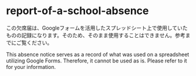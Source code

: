 # report-of-a-school-absence

この欠席届は、Googleフォームを活用したスプレッドシート上で使用していたものの記録になります。そのため、そのまま使用することはできません。参考までにご覧ください。

This absence notice serves as a record of what was used on a spreadsheet utilizing Google Forms. Therefore, it cannot be used as is. Please refer to it for your information.
